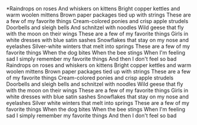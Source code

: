 *Raindrops on roses
And whiskers on kittens
Bright copper kettles and warm woolen mittens
Brown paper packages tied up with strings
These are a few of my favorite things
Cream-colored ponies and crisp apple strudels
Doorbells and sleigh bells
And schnitzel with noodles
Wild geese that fly with the moon on their wings
These are a few of my favorite things
Girls in white dresses with blue satin sashes
Snowflakes that stay on my nose and eyelashes
Silver-white winters that melt into springs
These are a few of my favorite things
When the dog bites
When the bee stings
When I'm feeling sad
I simply remember my favorite things
And then I don't feel so bad
Raindrops on roses and whiskers on kittens
Bright copper kettles and warm woolen mittens
Brown paper packages tied up with strings
These are a few of my favorite things
Cream-colored ponies and crisp apple strudels
Doorbells and sleigh bells and schnitzel with noodles
Wild geese that fly with the moon on their wings
These are a few of my favorite things
Girls in white dresses with blue satin sashes
Snowflakes that stay on my nose and eyelashes
Silver white winters that melt into springs
These are a few of my favorite things
When the dog bites
When the bee stings
When I'm feeling sad
I simply remember my favorite things
And then I don't feel so bad

